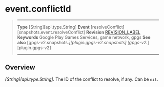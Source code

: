 # event.conflictId

> --------------------- ------------------------------------------------------------------------------------------
> __Type__              [String][api.type.String]
> __Event__             [resolveConflict][snapshots.event.resolveConflict]
> __Revision__          [REVISION_LABEL](REVISION_URL)
> __Keywords__          Google Play Games Services, game network, gpgs
> __See also__          [gpgs-v2.snapshots.*][plugin.gpgs-v2.snapshots]
>                       [gpgs-v2.*][plugin.gpgs-v2]
> --------------------- ------------------------------------------------------------------------------------------

## Overview

_[String][api.type.String]._ The ID of the conflict to resolve, if any. Can be `nil`.